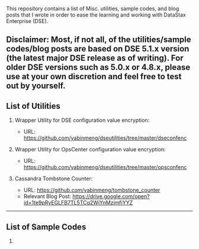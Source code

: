 This repository contains a list of Misc. utilities, sample codes, and blog posts that I wrote in order to ease the learning and working with DataStax Enterprise (DSE). 

**Disclaimer**: Most, if not all, of the utilities/sample codes/blog posts are based on DSE 5.1.x version (the latest major DSE release as of writing). For older DSE versions such as 5.0.x or 4.8.x, please use at your own discretion and feel free to test out by yourself.
---


## List of Utilities

1. Wrapper Utility for DSE configuration value encryption:
   - URL: https://github.com/yabinmeng/dseutilities/tree/master/dseconfenc

2. Wrapper Utility for OpsCenter configuration value encryption:
   - URL: https://github.com/yabinmeng/dseutilities/tree/master/opsconfenc
   
3. Cassandra Tombstone Counter:
   - URL: https://github.com/yabinmeng/tombstone_counter
   - Relevant Blog Post: https://drive.google.com/open?id=1te9pRyEGLFB7TL5TCq2WiYnMzjmfjYYZ
---


## List of Sample Codes

1.  
